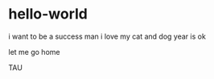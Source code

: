 # hello-world
i want to be a success man 
i love my cat and dog 
year is ok 

let me go home 

TAU 
